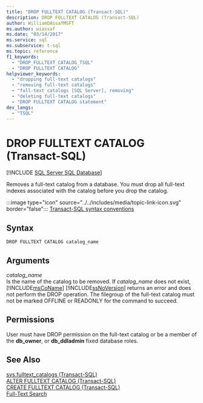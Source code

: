 ```yaml
---
title: "DROP FULLTEXT CATALOG (Transact-SQL)"
description: DROP FULLTEXT CATALOG (Transact-SQL)
author: WilliamDAssafMSFT
ms.author: wiassaf
ms.date: "03/14/2017"
ms.service: sql
ms.subservice: t-sql
ms.topic: reference
f1_keywords:
  - "DROP_FULLTEXT_CATALOG_TSQL"
  - "DROP FULLTEXT CATALOG"
helpviewer_keywords:
  - "dropping full-text catalogs"
  - "removing full-text catalogs"
  - "full-text catalogs [SQL Server], removing"
  - "deleting full-text catalogs"
  - "DROP FULLTEXT CATALOG statement"
dev_langs:
  - "TSQL"
---
```

# DROP FULLTEXT CATALOG (Transact-SQL)
[!INCLUDE [SQL Server SQL Database](../../includes/applies-to-version/sql-asdb-asdbmi.md)]

  Removes a full-text catalog from a database. You must drop all full-text indexes associated with the catalog before you drop the catalog.  
  
 :::image type="icon" source="../../includes/media/topic-link-icon.svg" border="false"::: [Transact-SQL syntax conventions](../../t-sql/language-elements/transact-sql-syntax-conventions-transact-sql.md)  
  
## Syntax  
  
```syntaxsql  
DROP FULLTEXT CATALOG catalog_name  
```  
  
## Arguments
 *catalog_name*  
 Is the name of the catalog to be removed. If *catalog_name* does not exist, [!INCLUDE[msCoName](../../includes/msconame-md.md)] [!INCLUDE[ssNoVersion](../../includes/ssnoversion-md.md)] returns an error and does not perform the DROP operation. The filegroup of the full-text catalog must not be marked OFFLINE or READONLY for the command to succeed.  
  
## Permissions  
 User must have DROP permission on the full-text catalog or be a member of the **db_owner**, or **db_ddladmin** fixed database roles.  
  
## See Also  
 [sys.fulltext_catalogs &#40;Transact-SQL&#41;](../../relational-databases/system-catalog-views/sys-fulltext-catalogs-transact-sql.md)   
 [ALTER FULLTEXT CATALOG &#40;Transact-SQL&#41;](../../t-sql/statements/alter-fulltext-catalog-transact-sql.md)   
 [CREATE FULLTEXT CATALOG &#40;Transact-SQL&#41;](../../t-sql/statements/create-fulltext-catalog-transact-sql.md)   
 [Full-Text Search](../../relational-databases/search/full-text-search.md)  
  
  
